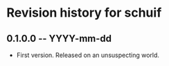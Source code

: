 # Revision history for schuif

## 0.1.0.0  -- YYYY-mm-dd

* First version. Released on an unsuspecting world.
